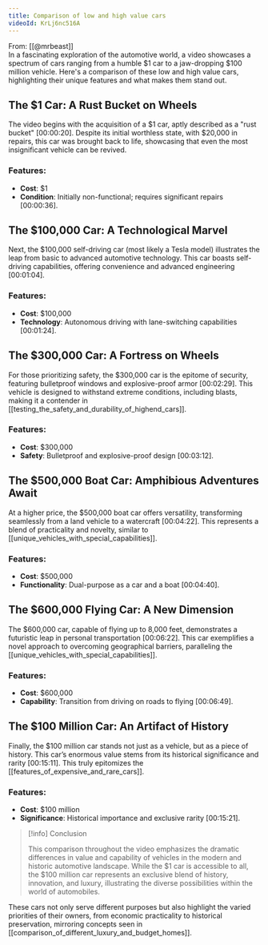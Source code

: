 ```yaml
---
title: Comparison of low and high value cars
videoId: KrLj6nc516A
---
```


From: [[@mrbeast]] <br/> 
In a fascinating exploration of the automotive world, a video showcases a spectrum of cars ranging from a humble $1 car to a jaw-dropping $100 million vehicle. Here's a comparison of these low and high value cars, highlighting their unique features and what makes them stand out.

## The $1 Car: A Rust Bucket on Wheels

The video begins with the acquisition of a $1 car, aptly described as a "rust bucket" <a class="yt-timestamp" data-t="00:00:20">[00:00:20]</a>. Despite its initial worthless state, with $20,000 in repairs, this car was brought back to life, showcasing that even the most insignificant vehicle can be revived.

### Features:
- **Cost**: $1  
- **Condition**: Initially non-functional; requires significant repairs <a class="yt-timestamp" data-t="00:00:36">[00:00:36]</a>.

## The $100,000 Car: A Technological Marvel

Next, the $100,000 self-driving car (most likely a Tesla model) illustrates the leap from basic to advanced automotive technology. This car boasts self-driving capabilities, offering convenience and advanced engineering <a class="yt-timestamp" data-t="00:01:04">[00:01:04]</a>.

### Features:
- **Cost**: $100,000
- **Technology**: Autonomous driving with lane-switching capabilities <a class="yt-timestamp" data-t="00:01:24">[00:01:24]</a>.

## The $300,000 Car: A Fortress on Wheels

For those prioritizing safety, the $300,000 car is the epitome of security, featuring bulletproof windows and explosive-proof armor <a class="yt-timestamp" data-t="00:02:29">[00:02:29]</a>. This vehicle is designed to withstand extreme conditions, including blasts, making it a contender in [[testing_the_safety_and_durability_of_highend_cars]].

### Features:
- **Cost**: $300,000
- **Safety**: Bulletproof and explosive-proof design <a class="yt-timestamp" data-t="00:03:12">[00:03:12]</a>.

## The $500,000 Boat Car: Amphibious Adventures Await

At a higher price, the $500,000 boat car offers versatility, transforming seamlessly from a land vehicle to a watercraft <a class="yt-timestamp" data-t="00:04:22">[00:04:22]</a>. This represents a blend of practicality and novelty, similar to [[unique_vehicles_with_special_capabilities]].

### Features:
- **Cost**: $500,000
- **Functionality**: Dual-purpose as a car and a boat <a class="yt-timestamp" data-t="00:04:40">[00:04:40]</a>.

## The $600,000 Flying Car: A New Dimension

The $600,000 car, capable of flying up to 8,000 feet, demonstrates a futuristic leap in personal transportation <a class="yt-timestamp" data-t="00:06:22">[00:06:22]</a>. This car exemplifies a novel approach to overcoming geographical barriers, paralleling the [[unique_vehicles_with_special_capabilities]].

### Features:
- **Cost**: $600,000
- **Capability**: Transition from driving on roads to flying <a class="yt-timestamp" data-t="00:06:49">[00:06:49]</a>.

## The $100 Million Car: An Artifact of History

Finally, the $100 million car stands not just as a vehicle, but as a piece of history. This car’s enormous value stems from its historical significance and rarity <a class="yt-timestamp" data-t="00:15:11">[00:15:11]</a>. This truly epitomizes the [[features_of_expensive_and_rare_cars]].

### Features:
- **Cost**: $100 million
- **Significance**: Historical importance and exclusive rarity <a class="yt-timestamp" data-t="00:15:21">[00:15:21]</a>.

> [!info] Conclusion
> 
> This comparison throughout the video emphasizes the dramatic differences in value and capability of vehicles in the modern and historic automotive landscape. While the $1 car is accessible to all, the $100 million car represents an exclusive blend of history, innovation, and luxury, illustrating the diverse possibilities within the world of automobiles. 

These cars not only serve different purposes but also highlight the varied priorities of their owners, from economic practicality to historical preservation, mirroring concepts seen in [[comparison_of_different_luxury_and_budget_homes]].